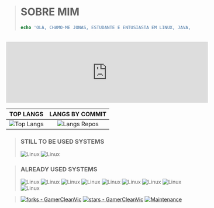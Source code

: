 > 
> # SOBRE MIM
> ```php
> echo 'OLÁ, CHAMO-ME JONAS, ESTUDANTE E ENTUSIASTA EM LINUX, JAVA, PHP E JAVASCRIPT.';
> ```
>
<br />

<iframe frameborder="0" src="https://itch.io/embed/3810804?linkback=true&amp;bg_color=131842&amp;fg_color=ECCEAE&amp;link_color=E68369&amp;border_color=FBF6E2" width="552" height="167"><a href="https://inijs.itch.io/skilaum">Skilaum by inijs</a></iframe>

| TOP LANGS | LANGS BY COMMIT |
| :---:      |    :---:|
| ![Top Langs](https://github-readme-stats.vercel.app/api/top-langs/?username=GamerCleanVic&size_weight=0.5&count_weight=0.5&langs_count=10&hide=css,html,blade,hack,makefile&theme=tokyonight) | ![Langs Repos](http://github-profile-summary-cards.vercel.app/api/cards/most-commit-language?username=GamerCleanVic&theme=tokyonight&exclude=CSS,html,blade,typescript) |
<!--- ![Jonas's GitHub stats](https://github-readme-stats.vercel.app/api?username=GamerCleanVic&show_icons=true&theme=tokyonight) --->

> ### STILL TO BE USED SYSTEMS 
> ![Linux](https://img.shields.io/badge/mac%20os-000000?style=for-the-badge&logo=apple&logoColor=white&theme=tokyonight)
> ![Linux](https://img.shields.io/badge/iOS-000000?style=for-the-badge&logo=ios&logoColor=white&theme=tokyonight)
>

> ### ALREADY USED SYSTEMS
>
> ![Linux](https://img.shields.io/badge/Arch_Linux-1793D1?style=for-the-badge&logo=arch-linux&logoColor=white&theme=tokyonight) ![Linux](https://img.shields.io/badge/Debian-A81D33?style=for-the-badge&logo=debian&logoColor=white&theme=tokyonight) ![Linux](https://img.shields.io/badge/manjaro-35BF5C?style=for-the-badge&logo=manjaro&logoColor=white&theme=tokyonight) ![Linux](https://img.shields.io/badge/openSUSE-%2364B345?style=for-the-badge&logo=openSUSE&logoColor=white&theme=tokyonight) ![Linux](https://img.shields.io/badge/WSL-0a97f5?style=for-the-badge&logo=linux&logoColor=white&theme=tokyonight) ![Linux](https://img.shields.io/badge/Windows-0078D6?style=for-the-badge&logo=windows&logoColor=white&theme=tokyonight) ![Linux](https://img.shields.io/badge/Android-3DDC84?style=for-the-badge&logo=android&logoColor=white&theme=tokyonight) ![Linux](https://img.shields.io/badge/Cent%20OS-262577?style=for-the-badge&logo=CentOS&logoColor=white&theme=tokyonight) ![Linux](https://img.shields.io/badge/Linux_Mint-87CF3E?style=for-the-badge&logo=linux-mint&logoColor=white&theme=tokyonight)
>  

> 
> [![forks - GamerCleanVic](https://img.shields.io/github/forks/GamerCleanVic/GamerCleanVic?style=social&logo=github&logoColor=%234f0faf)]([#](https://github.com/GamerCleanVic))
> [![stars - GamerCleanVic](https://img.shields.io/github/stars/GamerCleanVic/GamerCleanVic?style=social&logo=github&logoColor=%234f0faf)]([#](https://github.com/GamerCleanVic)) 
> [![Maintenance](https://img.shields.io/maintenance/yes/2025?color=%234f0faf&label=maintened&logo=github&logoColor=%23ffffff)]([#](https://github.com/GamerCleanVic)) 
> 
> 
